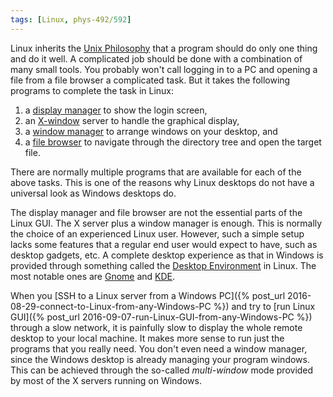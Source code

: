 ```yaml
---
tags: [Linux, phys-492/592]
---
```


Linux inherits the [Unix Philosophy][] that a program should do only one thing and do it well. A complicated job should be done with a combination of many small tools. You probably won't call logging in to a PC and opening a file from a file browser a complicated task. But it takes the following programs to complete the task in Linux:

1. a [display manager](https://wiki.archlinux.org/index.php/Display_manager) to show the login screen,
2. an [X-window](https://en.wikipedia.org/wiki/X_Window_System) server to handle the graphical display,
3. a [window manager](https://en.wikipedia.org/wiki/Window_manager) to arrange windows on your desktop, and
4. a [file browser](https://wike.archlinux.org/index.php/Category:File_managers) to navigate through the directory tree and open the target file.

There are normally multiple programs that are available for each of the above tasks. This is one of the reasons why Linux desktops do not have a universal look as Windows desktops do.

The display manager and file browser are not the essential parts of the Linux GUI. The X server plus a window manager is enough. This is normally the choice of an experienced Linux user. However, such a simple setup lacks some features that a regular end user would expect to have, such as desktop gadgets, etc. A complete desktop experience as that in Windows is provided through something called the [Desktop Environment][] in Linux. The most notable ones are [Gnome][] and [KDE][].

When you [SSH to a Linux server from a Windows PC]({% post_url 2016-08-29-connect-to-Linux-from-any-Windows-PC %}) and try to [run Linux GUI]({% post_url 2016-09-07-run-Linux-GUI-from-any-Windows-PC %}) through a slow network, it is painfully slow to display the whole remote desktop to your local machine. It makes more sense to run just the programs that you really need. You don't even need a window manager, since the Windows desktop is already managing your program windows. This can be achieved through the so-called *multi-window* mode provided by most of the X servers running on Windows.

[Unix Philosophy]:https://en.wikipedia.org/wiki/Unix_philosophy
[Desktop Environment]:https://wiki.archlinux.org/index.php/desktop_environment
[Gnome]:https://www.gnome.org
[KDE]:https://www.kde.org

